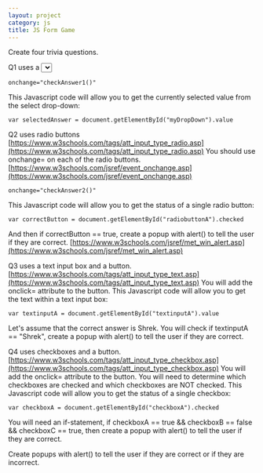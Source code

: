 ```yaml
---
layout: project
category: js
title: JS Form Game
---
```

Create four trivia questions.

Q1 uses a <select> drop-down list.
 [https://www.w3schools.com/tags/tag_select.asp](https://www.w3schools.com/tags/tag_select.asp) Give select the onchange= attribute:
```
onchange="checkAnswer1()"
```
This Javascript code will allow you to get the currently selected value from the select drop-down:
```
var selectedAnswer = document.getElementById("myDropDown").value
```
Q2 uses radio buttons
[https://www.w3schools.com/tags/att_input_type_radio.asp](https://www.w3schools.com/tags/att_input_type_radio.asp) You should use onchange= on each of the radio buttons. [https://www.w3schools.com/jsref/event_onchange.asp](https://www.w3schools.com/jsref/event_onchange.asp)
```
onchange="checkAnswer2()"
```
This Javascript code will allow you to get the status of a single radio button:
```
var correctButton = document.getElementById("radiobuttonA").checked
```
And then if correctButton == true, create a popup with alert() to tell the user if they are correct. [https://www.w3schools.com/jsref/met_win_alert.asp](https://www.w3schools.com/jsref/met_win_alert.asp)

Q3 uses a text input box and a button.
[https://www.w3schools.com/tags/att_input_type_text.asp](https://www.w3schools.com/tags/att_input_type_text.asp) You will add the onclick= attribute to the button. This Javascript code will allow you to get the text within a text input box:
```
var textinputA = document.getElementById("textinputA").value
```
Let's assume that the correct answer is Shrek. You will check if textinputA == "Shrek", create a popup with alert() to tell the user if they are correct.

Q4 uses checkboxes and a button.
[https://www.w3schools.com/tags/att_input_type_checkbox.asp](https://www.w3schools.com/tags/att_input_type_checkbox.asp) You will add the onclick= attribute to the button. You will need to determine which checkboxes are checked and which checkboxes are NOT checked. This Javascript code will allow you to get the status of a single checkbox:
```
var checkboxA = document.getElementById("checkboxA").checked
```
You will need an if-statement, if checkboxA == true && checkboxB == false && checkboxC == true, then create a popup with alert() to tell the user if they are correct.

Create popups with alert() to tell the user if they are correct or if they are incorrect.
